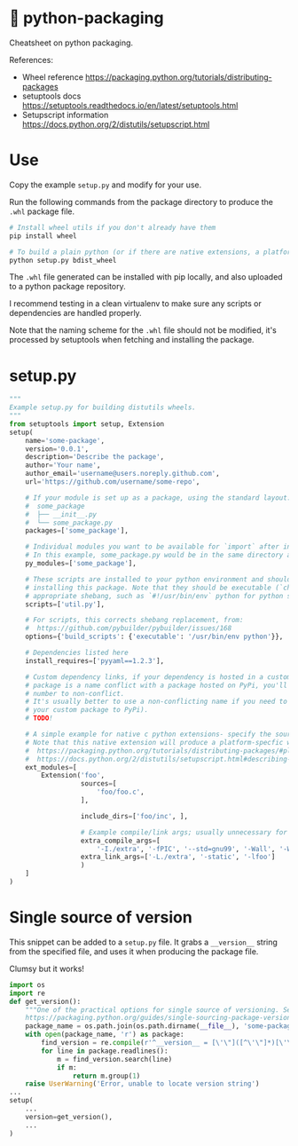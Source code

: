 # 🐍 python-packaging
Cheatsheet on python packaging.

References:
- Wheel reference https://packaging.python.org/tutorials/distributing-packages
- setuptools docs https://setuptools.readthedocs.io/en/latest/setuptools.html
- Setupscript information https://docs.python.org/2/distutils/setupscript.html

# Use
Copy the example `setup.py` and modify for your use.

Run the following commands from the package directory to produce the `.whl` package file.

```bash
# Install wheel utils if you don't already have them
pip install wheel

# To build a plain python (or if there are native extensions, a platform wheel):
python setup.py bdist_wheel
```

The `.whl` file generated can be installed with pip locally, and also uploaded to a python package repository.

I recommend testing in a clean virtualenv to make sure any scripts or dependencies are handled properly.

Note that the naming scheme for the `.whl` file should not be modified, it's processed by setuptools when fetching and installing the package.

# setup.py
```python
"""
Example setup.py for building distutils wheels.
"""
from setuptools import setup, Extension
setup(
    name='some-package',
    version='0.0.1',
    description='Describe the package',
    author='Your name',
    author_email='username@users.noreply.github.com',
    url='https://github.com/username/some-repo',

    # If your module is set up as a package, using the standard layout:
    #  some_package
    #  ├── __init__.py
    #  └── some_package.py
    packages=['some_package'],

    # Individual modules you want to be available for `import` after installing the package
    # In this example, some_package.py would be in the same directory as this `setup.py` script
    py_modules=['some_package'],

    # These scripts are installed to your python environment and should be available on PATH after
    # installing this package. Note that they should be executable (`chmod +x`) and contain an
    # appropriate shebang, such as `#!/usr/bin/env` python for python scripts
    scripts=['util.py'],

    # For scripts, this corrects shebang replacement, from:
    #  https://github.com/pybuilder/pybuilder/issues/168
    options={'build_scripts': {'executable': '/usr/bin/env python'}},

    # Dependencies listed here
    install_requires=['pyyaml==1.2.3'],

    # Custom dependency links, if your dependency is hosted in a custom location. Note that if your
    # package is a name conflict with a package hosted on PyPi, you'll need to change the version
    # number to non-conflict.
    # It's usually better to use a non-conflicting name if you need to use this facility (or upload
    # your custom package to PyPi).
    # TODO!

    # A simple example for native c python extensions- specify the sources and compile args here
    # Note that this native extension will produce a platform-specfic wheel, see
    #  https://packaging.python.org/tutorials/distributing-packages/#platform-wheels and
    #  https://docs.python.org/2/distutils/setupscript.html#describing-extension-modules
    ext_modules=[
        Extension('foo',
                  sources=[
                      'foo/foo.c',
                  ],

                  include_dirs=['foo/inc', ],

                  # Example compile/link args; usually unnecessary for simple extensions
                  extra_compile_args=[
                      '-I./extra', '-fPIC', '--std=gnu99', '-Wall', '-Werror', '-g'],
                  extra_link_args=['-L./extra', '-static', '-lfoo']
                  )
    ]
)
```

# Single source of version
This snippet can be added to a `setup.py` file. It grabs a `__version__` string from the specified file, and uses it when producing the package file.

Clumsy but it works!

```python
import os
import re
def get_version():
    """One of the practical options for single source of versioning. See:
    https://packaging.python.org/guides/single-sourcing-package-version/"""
    package_name = os.path.join(os.path.dirname(__file__), 'some-package.py')
    with open(package_name, 'r') as package:
        find_version = re.compile(r'^__version__ = [\'\"]([^\'\"]*)[\'\"]')
        for line in package.readlines():
            m = find_version.search(line)
            if m:
                return m.group(1)
    raise UserWarning('Error, unable to locate version string')
...
setup(
    ...
    version=get_version(),
    ...
)
```